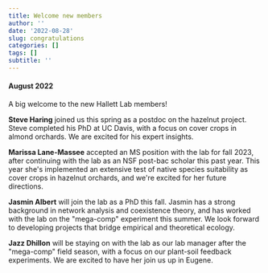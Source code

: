 ```yaml
---
title: Welcome new members
author: ''
date: '2022-08-28'
slug: congratulations
categories: []
tags: []
subtitle: ''
---
```

#### August 2022

A big welcome to the new Hallett Lab members! 

**Steve Haring** joined us this spring as a postdoc on the hazelnut project. Steve completed his PhD at UC Davis, with a focus on cover crops in almond orchards. We are excited for his expert insights.  

**Marissa Lane-Massee** accepted an MS position with the lab for fall 2023, after continuing with the lab as an NSF post-bac scholar this past year. This year she's implemented an extensive test of native species suitability as cover crops in hazelnut orchards, and we're excited for her future directions.  

**Jasmin Albert** will join the lab as a PhD this fall. Jasmin has a strong background in network analysis and coexistence theory, and has worked with the lab on the "mega-comp" experiment this summer. We look forward to developing projects that bridge empirical and theoretical ecology.

**Jazz Dhillon** will be staying on with the lab as our lab manager after the "mega-comp" field season, with a focus on our plant-soil feedback experiments. We are excited to have her join us up in Eugene.




<!--more-->


